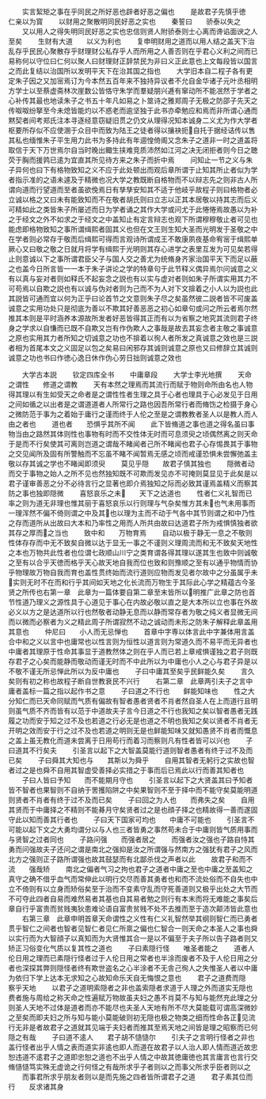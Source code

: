 <!-- { "loadSidebar": true } -->
　　实言絜矩之事在乎同民之所好恶也辟者好恶之偏也
　　是故君子先慎乎徳　　仁亲以为寳
　　以财用之聚散明同民好恶之实也
　　秦誓曰　　骄泰以失之
　　又以用人之得失明同民好恶之实也忠信则贤人附骄泰则士心离而谗谄面谀之人至矣
　　生财有大道　　以义为利也
　　复申明财用之道而以用人结之盖天下治乱存乎民民心聚散存乎财理财公私存乎人而所用之人善否则在乎君心义利之间而已易称何以守位曰仁何以聚人曰财理财正辞禁民为非曰义正此意也上文每段皆以国言之而此复结以治国所以发明平天下在治其国之指也
　　大学旧本自二程子各有更定朱子因之又加宻焉订为今本然五百年来不独持异议者不允自金华诸子元叶丞相明方学士以至蔡虚斋林次崖数公皆恪守朱学而羣疑朋兴逓有窜动所不能冺然于学者之心补传其最也地读朱子之书五十年凡如易之卜筮诗之雅郑周子无极之防邵子先天之传呶呶纷拏至今未熄皆能灼以不惑老而逾坚独于此书亦牵勉应和焉而非所谓心通而黙契者间考郑氏注本寻逐经意窃疑旧贯之仍文从理得况知本诚身二义尤为作大学者枢要所存似不应使溷于众目中而致为陆王之徒者得以攘袂扼自托于据经诘传以售其私也缅惟朱子平生用力此书为多持此有年逥惶倚阁又念朱子之道非一时之道盖将取信于天下万世焉尔自当时晚出鲰生挟难竞质沛然如江河之决无闭拒者则今日之聴荧于胸而援鹑已逺为宜直其所见待方来之朱子而折中焉
　　问知止一节之义与朱子异何也曰下有格物致知之义不应于此处顿出而观后章所谓于止知其所止者似为学者指示准的之语未遽及于精微也况大学之教既断自格物而不以辩志先之则非古人所谓向道而行望道而至者虽欲俛焉日有孳孳安知其不适于他岐乎故程子则曰格物者必立诚以格之又曰未有能致知而不在敬者胡氏则曰立志以正其本居敬以持其志而后义可精如此之类皆朱子所屡述而日为学者诵之其作大学或问尤于此惓惓焉故愚以为补之于经文之外不如求之于经文之中盖知止有定言辩志也观下所谓穆穆敬止者可见也能虑即格物致知之事所谓缉熙者固其义也但在文王则生知大圣而光明发于圣敬之中在学者则必常存于敬而后缉熙可得而言观诗所谓成王不敢康夙夜基命宥宻于缉熙单厥心又曰敬之敬之日就月将学有缉熙于光明则其存心进学之表里互发为可见矣若得止则意诚以下之事所谓君臣父子与国人交之善尤为统脩身齐家治国平天下而足以蔽之也盖今日所言皆一一本于朱子讲论之学的特章句于此节释义偶异焉尔问诚意之义有以真与妄对者则如释氏不起妄念之説也有以实与虚对者则如朱子所谓实用其力不可苟焉以自欺之説也有以诚与伪对者则为己而不为人对下文揜着之小人以为説也此其説皆可通而宜以何为正乎曰论首节之文意则朱子尽之矣虽然彼二説者皆不可废盖诚意之实用功处只是彻底为善以不欺其好善恶恶之初心如章句或问之所云者焉尔然推其本则是平时涵养本源故所发者好恶皆得其正而有以为省察之地究其流则君子终身之学求以自慊而已既不自欺又岂有作伪欺人之事哉是故去其妄念者主敬之事诚意之原也实用其力者所知之切诚意之功也不揜着以徇人者所发之真诚意之效也是三説者相为首尾本文之义固足以包之矣易曰闲邪存其诚则诚意之原也又曰修辞立其诚则诚意之功也书曰作徳心逸日休作伪心劳日拙则诚意之效也

　　大学古本説
　　钦定四库全书
　　中庸章段
　　大学士李光地撰
　　天命之谓性　　修道之谓教
　　天有本然之理焉而其流行而赋于物则命所由名也人物得其理以有生如受天之命者是之谓性性者生理之具于心者也理具于心必发见于日用之间如循之以出者是之谓道道者人所常行之路也因吾所常行者而脩饬之检摄于身心之微防范于事为之着始于庸行之谨而终于人伦之至是之谓教教者圣人以是教人而人由之者也
　　道也者　　恐惧乎其所不闻
　　此下皆脩道之事也道之得名虽曰事物当由之路然其体则性也事物有时而不交性体无时而可息须臾之顷偶然离之则天命于是而不行矣使其可离则岂道之谓哉不睹闻者己所不睹闻也君子心存惕畏其于事物之交见闻所及固有所警触而不忘虽不睹不闻暂焉无感之顷而戒谨恐惧未尝懈弛盖主敬以存其诚之学也不睹闻即须臾
　　莫见乎隠　　故君子慎其独也
　　隠微者动而交于事物之始人之所不见也然独知既不可欺而发见亦不可掩则莫显见于此矣是以君子谨审善恶之分不必待言行之显著也即介焉独知之际而必致其谨焉盖精义而察其防之事也独即隠微
　　喜怒哀乐之未　　天下之达道也
　　性者仁义礼智而已率之则为道无非理也惟其丽于喜怒哀乐以行则理与气杂矣惟方其未也气未用事而一理浑然不偏不倚则谓之中及其也以理为主而不动于气各中其节则谓之和中乃性之存而道所从出故曰大本和乃率性之用而人所共由故曰达道君子所为戒惧慎独者欲其存之厚而之当也
　　致中和　　万物育焉
　　自动以极于静无一息之不敬则性体存存而中无不致矣自微以达于显无一事之不谨则义理周流而和无不致矣天地性之本也万物共此性者也位谓七政顺山川宁之类育谓各得其理以遂其生也致中则诚敬之至有以合乎天徳而格乎天心故天地自我而位也致和则豫顺之至有以通乎物情而协乎物理故万物自我而育也盖性贯终始而流行道则应物而发见者尔故中之分虽属乎未实则无时不在而和行乎其间如天地之化长流而万物生于其际此心学之精蕴古今圣贤之所传也右第一章　此章为一篇体要自第二章至末皆所以明推广此章之防也首节性道乃理义之源性具于心道见于事心在内故必敬以直之是大本所以立也事在外故必义以方之是达道所以行也然敬者动静无息而以静而常存者为敬之纯义者显微无间而以微而必察者为义之精此周子所谓寂然不动之诚动而未形之防朱子解释此章盖用其意也
　　仲尼曰　　小人而无忌惮也
　　首章中字専以体言此中字兼体用言盖合中和之义以言中也庸常也以性言则为恒性以道言则为常道久而不易平而无异者也中庸者其理原于性命其事显于道教然体之则在乎人而已若上章戒惧谨独之君子则既存君子之心矣而能静而敬动而谨无时而不中此所以为中庸也小人之心与君子异是以不敬不谨无所忌惮此所以为反中庸也
　　子曰中庸其至矣乎民鲜能久矣
　　言久矣则有初之称也故程子断自世教衰民不兴行
　　右第二章　此章两引夫子之言中庸者盖标一篇之指以起作书之意
　　子曰道之不行也　　鲜能知味也
　　性之大分知仁而已天命同赋而气质有偏故有智者愚者贤者不肖者然自圣人在上而道行且明则虽气质不齐而皆有以范于中道故夫子言今日道之不行也我知之矣以智者愚者无践履之功而安于知之过不及也若道之行必无是也道之不明也我知之矣以贤者不肖者无开明之效而安于行之过不及也若道之明则无是也鲜能知味又就知愚贤不肖者而慨息之盖上虽无教化而道未尝离于日用苟行而着习而察则凡有性者皆可以兴也
　　子曰道其不行矣夫
　　引圣言以起下之大智盖莫能行道则智者愚者有终于过不及而已矣
　　子曰舜其大知也与　　其斯以为舜乎
　　自用其智者无躬行之实故也智者过之是也舜不自用其智虚受善择必实措之于事而后已焉此以行而善其知者也
　　子曰人皆曰予知　　而不能期月守也
　　引圣言以起下之大贤盖其曰予知者皆不智者也果智则不自纳于罟擭陷阱之中矣果智则不至于择中而不能守矣莫能明道则贤者不肖者有终于过不及而已矣
　　子曰回之为人也　　而弗失之矣
　　自用其贤而于中庸择之不精则不能朞月守矣贤者过之是也顔子择之也精故得一善而遂固守此以知而善其行者也
　　子曰天下国家可均也　　中庸不可能也
　　引圣言不可能以起下文之大勇均谓分以与人也三者皆勇之事然苟未合于中庸则皆气质用事而与贤智之过者同也
　　子路问强　　而强者居之
　　而强者汝之强也子路自恃其勇而问强故夫子还问之谓是南北之强抑是汝之所谓强与然南方之强犹有君子之风而北方之强则正子路所谓强也故其鼓瑟而有北鄙杀伐之声者以此
　　故君子和而不流　　强哉矫
　　南北之偏者气习之拘也君子之道者中庸之至也中庸之至盖知之真守之确不借乎血气而常伸此以明行交尽而善其勇者也和而不流处俗而不自失也中立不倚则有以立身而矫俗矣至于治而不变素守乱而守死善道则又极乎出处之大节而不可夺此四者自易而难然易者其基也自其易者勉之则行有本末而将无难能之事矣后章自行乎富贵而贫贱夷狄患难论语自富贵贫贱不处不去推而至于造次颠沛皆此意也
　　右第三章　此章申明首章天命谓性之义性有仁义礼智然举其纲则智仁而已勇者贯乎智仁之间者也智者见智仁者见仁所禀之偏也仁智合一则天命之本圣人之事也舜以实行而为大智顔子以真知而为大贤惟其合一是以不偏至于夫子所以告子路者则又矫正习俗变化气质以复其性之道也
　　子曰素隠行怪　　唯圣者能之
　　道者人伦日用之理而已素隠行怪者过于人伦日用之常者也半涂而废者不及于人伦日用之分者也深探其弊则隠怪者终有欺世盗名之心半涂者不无舎己徇人之失惟圣人者以中庸为依归下学上达本无求知之心故知命乐天自无悔恨之意也
　　君子之道费而隠　　察乎天地
　　以君子之道明索隠者之非也盖索隠者求道于人理之外而道实无隠也费者施与周给之称天命之性遍赋万物故虽夫妇之愚不肖莫不与知与能然充此理之分则圣人天地不过体是道者而亦不能尽也夫圣人天地有所不尽大莫能载可谓高深微妙之至矣而即夫妇之所与知与能小莫能破则初无隠也极之物类之细而性命各正见流行无非是者故君子之道就其见端于夫妇者而推其至焉天地之间皆是理之昭察而已何隠之有哉
　　子曰道不逺人　　君子胡不慥慥尔
　　引夫子之言明行怪者之非也盖行怪者出乎人情之表而道实非逺也即人而道在故君子以人治人即人情而道近故忠恕违道不逺君子之道即忠恕之道也不出乎人情之中故其徳庸徳也其言庸言也言行交脩慥慥笃实殊无虚诡之行何怪之有哉所求乎子者则以之而事父所求乎臣者则以之
　　而事君所求乎朋友者则以是而先施之四者皆所谓君子之道
　　君子素其位而行　　反求诸其身
